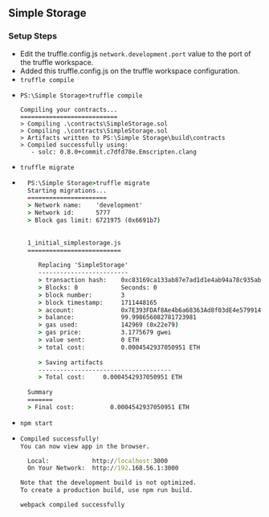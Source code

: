 ## Simple Storage
### Setup Steps
- Edit the truffle.config.js `network.development.port` value to the port of the truffle workspace.
- Added this truffle.config.js on the truffle workspace configuration.
- ```truffle compile```
- ```
  PS:\Simple Storage>truffle compile
  
  Compiling your contracts...
  ===========================
  > Compiling .\contracts\SimpleStorage.sol
  > Compiling .\contracts\SimpleStorage.sol
  > Artifacts written to PS:\Simple Storage\build\contracts
  > Compiled successfully using:
     - solc: 0.8.0+commit.c7dfd78e.Emscripten.clang
  ```
- ```truffle migrate```
- ```cmd
    PS:\Simple Storage>truffle migrate
    Starting migrations...
    ======================
    > Network name:    'development'
    > Network id:      5777
    > Block gas limit: 6721975 (0x6691b7)
    
    
    1_initial_simplestorage.js
    ==========================
    
       Replacing 'SimpleStorage'
       -------------------------
       > transaction hash:    0xc83169ca133ab87e7ad1d1e4ab94a78c935ab0829f8dc25ac65346fb5cd8c7e7
       > Blocks: 0            Seconds: 0
       > block number:        3
       > block timestamp:     1711448165
       > account:             0x7E393FDAf8Ae4b6a68363Ad8f03dE4e57991430B
       > balance:             99.998656082781723981
       > gas used:            142969 (0x22e79)
       > gas price:           3.1775679 gwei
       > value sent:          0 ETH
       > total cost:          0.0004542937050951 ETH
    
       > Saving artifacts
       -------------------------------------
       > Total cost:     0.0004542937050951 ETH
    
    Summary
    =======
    > Final cost:          0.0004542937050951 ETH

    ```
- ```npm start```
- ```cmd
  Compiled successfully!
  You can now view app in the browser.
  
    Local:            http://localhost:3000        
    On Your Network:  http://192.168.56.1:3000     
  
  Note that the development build is not optimized.
  To create a production build, use npm run build. 
  
  webpack compiled successfully
  ```
